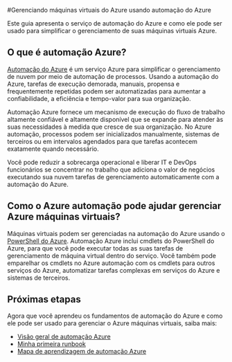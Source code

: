 <properties
    pageTitle="Gerenciar VMs usando automação Azure | Microsoft Azure"
    description="Saiba mais sobre como o serviço de automação do Azure pode ser usado para gerenciar Azure máquinas virtuais em escala."
    services="virtual-machines-windows, automation"
    documentationCenter=""
    authors="jodoglevy"
    manager="timlt"
    editor=""/>

<tags
    ms.service="virtual-machines-windows"
    ms.workload="infrastructure-services"
    ms.tgt_pltfrm="na"
    ms.devlang="na"
    ms.topic="article"
    ms.date="04/19/2016"
    ms.author="jolevy"/>



#<a name="managing-azure-virtual-machines-using-azure-automation"></a>Gerenciando máquinas virtuais do Azure usando automação do Azure

Este guia apresenta o serviço de automação do Azure e como ele pode ser usado para simplificar o gerenciamento de suas máquinas virtuais Azure.


## <a name="what-is-azure-automation"></a>O que é automação Azure?

[Automação do Azure](https://azure.microsoft.com/services/automation/) é um serviço Azure para simplificar o gerenciamento de nuvem por meio de automação de processos. Usando a automação do Azure, tarefas de execução demorada, manuais, propensa e frequentemente repetidas podem ser automatizadas para aumentar a confiabilidade, a eficiência e tempo-valor para sua organização.

Automação Azure fornece um mecanismo de execução do fluxo de trabalho altamente confiável e altamente disponível que se expande para atender às suas necessidades à medida que cresce de sua organização. No Azure automação, processos podem ser inicializados manualmente, sistemas de terceiros ou em intervalos agendados para que tarefas acontecem exatamente quando necessário.

Você pode reduzir a sobrecarga operacional e liberar IT e DevOps funcionários se concentrar no trabalho que adiciona o valor de negócios executando sua nuvem tarefas de gerenciamento automaticamente com a automação do Azure.


## <a name="how-can-azure-automation-help-manage-azure-virtual-machines"></a>Como o Azure automação pode ajudar gerenciar Azure máquinas virtuais?

Máquinas virtuais podem ser gerenciadas na automação do Azure usando o [PowerShell do Azure](https://msdn.microsoft.com/library/azure/jj156055.aspx). Automação Azure inclui cmdlets do PowerShell do Azure, para que você pode executar todas as suas tarefas de gerenciamento de máquina virtual dentro do serviço. Você também pode emparelhar os cmdlets no Azure automação com os cmdlets para outros serviços do Azure, automatizar tarefas complexas em serviços do Azure e sistemas de terceiros.


## <a name="next-steps"></a>Próximas etapas

Agora que você aprendeu os fundamentos de automação do Azure e como ele pode ser usado para gerenciar o Azure máquinas virtuais, saiba mais:

- [Visão geral de automação Azure](../automation/automation-intro.md)
- [Minha primeira runbook](../automation/automation-first-runbook-graphical.md)
- [Mapa de aprendizagem de automação Azure](https://azure.microsoft.com/documentation/learning-paths/automation/)
